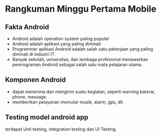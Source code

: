 # Rangkuman Minggu Pertama Mobile

## Fakta Android
- Android adalah operation system paling populer
- Android adalah aplikasi yang paling diminati
- Programmer aplikasi Android adalah salah satu pekerjaan yang paling diminati di industri IT.
- Banyak sekolah, universitas, dan lembaga profesional menawarkan pemrograman Android sebagai salah satu mata pelajaran utama.

## Komponen Android 
- dapat menerima dan mengirim suatu kegiatan, seperti warning baterai, phone, message.
- memberikan pelayanan memutar musik, alarm, gps, dll.

## Testing model android app
terdapat Unit testing, integration testing dan UI Testing.